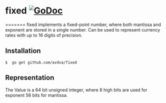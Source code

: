 # fixed [![GoDoc](https://godoc.org/github.com/avdva/fixed?status.svg)](http://godoc.org/github.com/avdva/fixed)
=======
fixed implements a fixed-point number, where both mantissa and exponent are stored in a single number.
Can be used to represent currency rates with up to 16 digits of precision.

## Installation
	$  go get github.com/avdva/fixed

## Representation

The Value is a 64 bit unsigned integer, where 8 high bits are used for exponent 56 bits for mantissa.